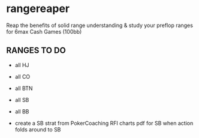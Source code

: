 # rangereaper
Reap the benefits of solid range understanding &amp; study your preflop ranges for 6max Cash Games (100bb)

##  RANGES TO DO
- all HJ
- all CO
- all BTN
- all SB
- all BB

- create a SB strat from PokerCoaching RFI charts pdf for SB when action folds around to SB 